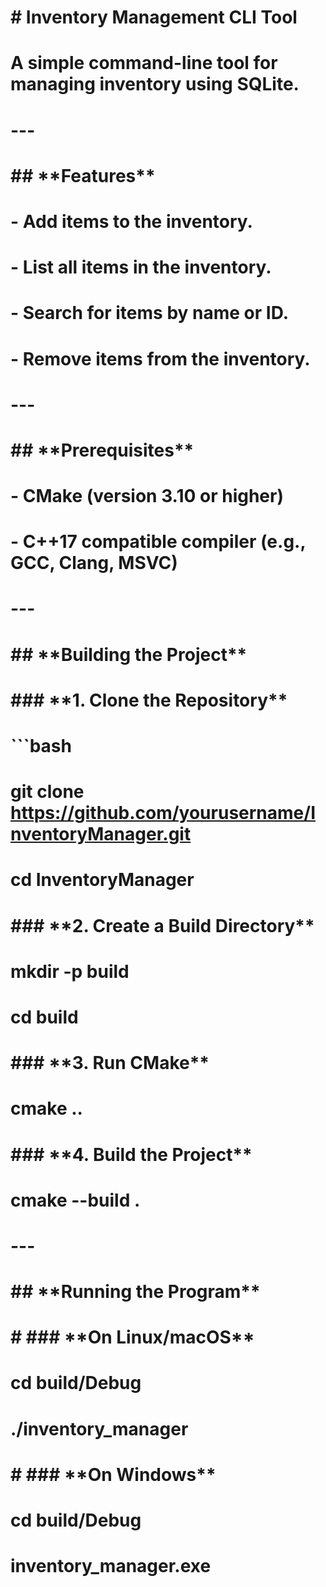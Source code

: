 # \# Inventory Management CLI Tool

# 

# A simple command-line tool for managing inventory using SQLite.

# 

# ---

# 

# \## \*\*Features\*\*

# \- Add items to the inventory.

# \- List all items in the inventory.

# \- Search for items by name or ID.

# \- Remove items from the inventory.

# 

# ---

# 

# \## \*\*Prerequisites\*\*

# \- CMake (version 3.10 or higher)

# \- C++17 compatible compiler (e.g., GCC, Clang, MSVC)

# 

# ---

# 

# \## \*\*Building the Project\*\*

# 

# \### \*\*1. Clone the Repository\*\*

# ```bash

# git clone https://github.com/yourusername/InventoryManager.git

# cd InventoryManager

# 

# \### \*\*2. Create a Build Directory\*\*

# mkdir -p build

# cd build

# \### \*\*3. Run CMake\*\*

# cmake ..

# \### \*\*4. Build the Project\*\*

# cmake --build .

# ---

# 

# \## \*\*Running the Program\*\*

#

# # \### \*\*On Linux/macOS\*\*

# cd build/Debug
# ./inventory_manager

# # \### \*\*On Windows\*\*

# cd build/Debug
# inventory_manager.exe